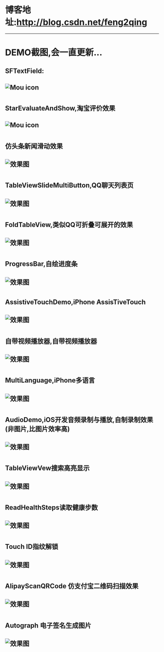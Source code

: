 # 博客地址:http://blog.csdn.net/feng2qing
---
# DEMO截图,会一直更新...
## SFTextField:
## ![Mou icon](http://g.recordit.co/G9tZ942Z3Z.gif)

# 

## StarEvaluateAndShow,淘宝评价效果
## ![Mou icon](http://g.recordit.co/BlBxvnRKN1.gif)

# 

## 仿头条新闻滑动效果
## ![效果图](http://g.recordit.co/atDBaJBUmQ.gif)

# 

## TableViewSlideMultiButton,QQ聊天列表页
## ![效果图](http://g.recordit.co/oDJjUKuiD8.gif)

# 

## FoldTableView,类似QQ可折叠可展开的效果
## ![效果图](http://g.recordit.co/u4qHqoRQRR.gif)


# 

## ProgressBar,自绘进度条
## ![效果图](http://g.recordit.co/WxEr0TNu8d.gif)

# 

## AssistiveTouchDemo,iPhone AssisTiveTouch
## ![效果图](http://g.recordit.co/4BdzxEi5lh.gif)


# 

## 自带视频播放器,自带视频播放器
## ![效果图](http://g.recordit.co/9R2Aiv7iid.gif)

# 

## MultiLanguage,iPhone多语言
## ![效果图](http://g.recordit.co/wqjC90zKCI.gif)

# 

## AudioDemo,iOS开发音频录制与播放,自制录制效果(非图片,比图片效率高)
## ![效果图](http://g.recordit.co/HL36vWu3ID.gif)

# 

## TableViewVew搜索高亮显示
## ![效果图](http://g.recordit.co/Fq3m5PI4wE.gif)

# 

## ReadHealthSteps读取健康步数
## ![效果图](http://g.recordit.co/LvsPFn9UeE.gif)

# 

## Touch ID指纹解锁
## ![效果图](http://g.recordit.co/zkisGNY6Tz.gif)

# 

## AlipayScanQRCode 仿支付宝二维码扫描效果
## ![效果图](http://g.recordit.co/vVSYycCDMd.gif)

# 

## Autograph 电子签名生成图片
## ![效果图](http://g.recordit.co/V7jnKVOvDt.gif)
